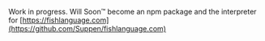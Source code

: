 Work in progress. Will Soon™ become an npm package and the interpreter for [https://fishlanguage.com](https://github.com/Suppen/fishlanguage.com)
